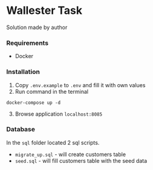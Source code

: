# Wallester Task

Solution made by author

### Requirements
* Docker

### Installation
1. Copy `.env.example` to `.env` and fill it with own values
2. Run command in the terminal
```shell
docker-compose up -d
```
3. Browse application `localhost:8085`

### Database
In the `sql` folder located 2 sql scripts. 
* `migrate_up.sql` - will create customers table
* `seed.sql` - will fill customers table with the seed data